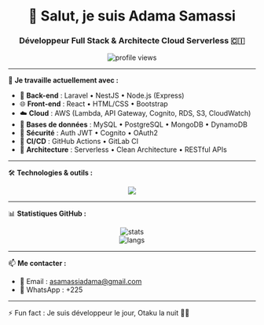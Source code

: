 <h1 align="center">👋 Salut, je suis Adama Samassi</h1>
<h3 align="center">Développeur Full Stack & Architecte Cloud Serverless 🇨🇮</h3>

<p align="center">
<img src="https://komarev.com/ghpvc/?username=adamasamassi&label=Vues du profil&color=blueviolet&style=flat" alt="profile views"/>
</p>

---

🚀 **Je travaille actuellement avec :**

- 🔧 **Back-end** : Laravel • NestJS • Node.js (Express)
- 🌐 **Front-end** : React • HTML/CSS • Bootstrap
- ☁️ **Cloud** : AWS (Lambda, API Gateway, Cognito, RDS, S3, CloudWatch)
- 💾 **Bases de données** : MySQL • PostgreSQL • MongoDB • DynamoDB
- 🔐 **Sécurité** : Auth JWT • Cognito • OAuth2
- 🔁 **CI/CD** : GitHub Actions • GitLab CI 
- 🧱 **Architecture** : Serverless • Clean Architecture • RESTful APIs

---

🛠️ **Technologies & outils :**

<p align="center">
<img src="https://skillicons.dev/icons?i=html,css,js,ts,php,laravel,nestjs,react,nodejs,express,mysql,postgres,mongodb,docker,aws,git,github,vscode" />
</p>

---

📊 **Statistiques GitHub :**

<p align="center">
<img src="https://github-readme-stats.vercel.app/api?username=adamasamassi&show_icons=true&theme=gruvbox&count_private=true" alt="stats" />
<br/>
<img src="https://github-readme-stats.vercel.app/api/top-langs/?username=adamasamassi&layout=compact&theme=gruvbox" alt="langs" />
</p>

---

📫 **Me contacter :**
- 📩 Email : asamassiadama@gmail.com
- 📱 WhatsApp : +225 

---

⚡ Fun fact : Je suis développeur le jour, Otaku la nuit 🌙🍥
